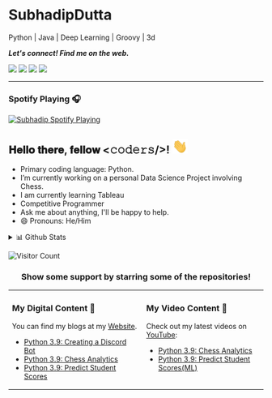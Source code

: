 # SubhadipDutta
Python | Java | Deep Learning | Groovy | 3d

  <b><i>Let's connect! Find me on the web.</i></b>

[<img height="30" src="https://img.shields.io/badge/twitter-%231DA1F2.svg?&style=for-the-badge&logo=twitter&logoColor=white" />][twitter]
[<img height="30" src = "https://img.shields.io/badge/Youtube-%23E4405F.svg?&style=for-the-badge&logo=Youtube&logoColor=white">][Youtube] 
[<img height="30" src="https://img.shields.io/badge/Hashnode-%230077B5.svg?&style=for-the-badge&logo=Hashnode&logoColor=white" />][Hashnode]
[<img height="30" src="https://img.shields.io/badge/linkedin-blue.svg?&style=for-the-badge&logo=linkedin&logoColor=white" />][LinkedIn]
<br />
<hr />

### Spotify Playing 🎧

[<img src="https://spotify-now-playing-smoky.vercel.app/api/spotify-playing" alt="Subhadip Spotify Playing" width="350" />](https://open.spotify.com/user/31bujhbxsfwx35z6fux34cyma5e4)

<h2> 𝐇𝐞𝐥𝐥𝐨 𝐭𝐡𝐞𝐫𝐞, 𝐟𝐞𝐥𝐥𝐨𝐰 <𝚌𝚘𝚍𝚎𝚛𝚜/>! <img src="https://raw.githubusercontent.com/ABSphreak/ABSphreak/master/gifs/Hi.gif" width="30px"></h2>
<!-- Namaste 🙏 -->
<!--<img align="right" height="270px" alt="GIF" src="https://i.pinimg.com/originals/e4/26/70/e426702edf874b181aced1e2fa5c6cde.gif" /> -->
 
* Primary coding language: Python.
* I’m currently working on a personal Data Science Project involving Chess.
* I am currently learning Tableau
* Competitive Programmer 
* Ask me about anything, I'll be happy to help.
* 😄 Pronouns: He/Him

<table><tr><td valign="top" width="50%">

### My Digital Content 🌱
You can find my blogs at my [Website](https://hashnode.com/@SubhadipDutta).
- [Python 3.9: Creating a Discord Bot](https://www.linkedin.com/feed/update/urn:li:activity:6748267875565469696/)
- [Python 3.9: Chess Analytics](https://www.linkedin.com/pulse/chess-analytics-basics-subhadip-dutta/)
- [Python 3.9: Predict Student Scores](https://github.com/SubhadipGitHub/PredictionStudentScore)
</td>
<td valign="top" width="45%">

### My Video Content 🌱
Check out my latest videos on [YouTube](https://www.youtube.com/watch?v=fjsZefITr-A&list=PLeGwOlhdV2ZyKFEHnuzpGqJmBk4L2kpyO):
- [Python 3.9: Chess Analytics](https://www.youtube.com/watch?v=jt4Y-WBrqeE&t=57s)
- [Python 3.9: Predict Student Scores(ML)](https://www.youtube.com/watch?v=fjsZefITr-A&t=10s)
</td>

 <details>
<summary>📊 Github Stats</summary>

<p align="center"> <img src="https://github-readme-stats.vercel.app/api?username=SubhadipGitHub&show_icons=true&theme=gotham" alt="Subhadip Dutta | Stats" />

</details>


 ![Visitor Count](https://profile-counter.glitch.me/{SubhadipGitHub}/count.svg)
 
 
<h3 align="center">Show some support by starring some of the repositories!</h3>

[twitter]: https://twitter.com/SUBHADIP_21
[youtube]: https://www.youtube.com/channel/UC6m7b8JYsHZEswhRcqFA2pw
[Hashnode]: https://hashnode.com/@SubhadipDutta
[linkedin]: https://www.linkedin.com/in/subhadip1993/


